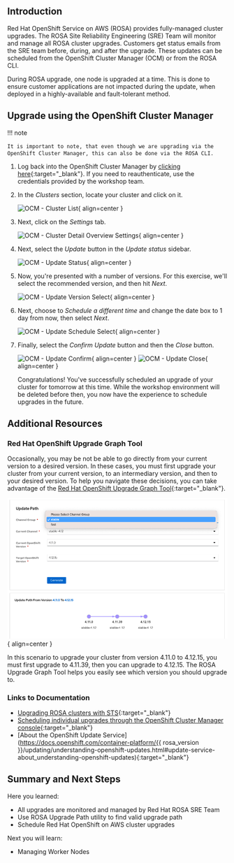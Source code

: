 ## Introduction

Red Hat OpenShift Service on AWS (ROSA) provides fully-managed cluster upgrades. The ROSA Site Reliability Engineering (SRE) Team will monitor and manage all ROSA cluster upgrades. Customers get status emails from the SRE team before, during, and after the upgrade. These updates can be scheduled from the OpenShift Cluster Manager (OCM) or from the ROSA CLI.

During ROSA upgrade, one node is upgraded at a time. This is done to ensure customer applications are not impacted during the update, when deployed in a highly-available and fault-tolerant method.

## Upgrade using the OpenShift Cluster Manager

!!! note

    It is important to note, that even though we are upgrading via the OpenShift Cluster Manager, this can also be done via the ROSA CLI. 

1. Log back into the OpenShift Cluster Manager by [clicking here](https://console.redhat.com/openshift){:target="_blank"}. If you need to reauthenticate, use the credentials provided by the workshop team. 

1. In the *Clusters* section, locate your cluster and click on it. 

    ![OCM - Cluster List](../assets/images/ocm-cluster-list.png){ align=center }

1. Next, click on the *Settings* tab. 

    ![OCM - Cluster Detail Overview Settings](../assets/images/ocm-cluster-detail-overview-settings.png){ align=center }

1. Next, select the *Update* button in the *Update status* sidebar.

    ![OCM - Update Status](../assets/images/ocm-update-status.png){ align=center }

1. Now, you're presented with a number of versions. For this exercise, we'll select the recommended version, and then hit *Next*.

    ![OCM - Update Version Select](../assets/images/ocm-update-version-select.png){ align=center }

1. Next, choose to *Schedule a different time* and change the date box to 1 day from now, then select *Next*.

    ![OCM - Update Schedule Select](../assets/images/ocm-update-schedule-select.png){ align=center }

1. Finally, select the *Confirm Update* button and then the *Close* button.

    ![OCM - Update Confirm](../assets/images/ocm-update-confirm.png){ align=center }
    ![OCM - Update Close](../assets/images/ocm-update-close.png){ align=center }

    Congratulations! You've successfully scheduled an upgrade of your cluster for tomorrow at this time. While the workshop environment will be deleted before then, you now have the experience to schedule upgrades in the future.

## Additional Resources

### Red Hat OpenShift Upgrade Graph Tool
Occasionally, you may be not be able to go directly from your current version to a desired version. In these cases, you must first upgrade your cluster from your current version, to an intermediary version, and then to your desired version. To help you navigate these decisions, you can take advantage of the [Red Hat OpenShift Upgrade Graph Tool](https://access.redhat.com/labs/ocpupgradegraph/update_path_rosa){:target="_blank"}. 

![ROSA Upgrade Graph Tool Screenshot](../assets/images/rosa_upgrade_graph.png){ align=center } 

In this scenario to upgrade your cluster from version 4.11.0 to 4.12.15, you must first upgrade to 4.11.39, then you can upgrade to 4.12.15. The ROSA Upgrade Graph Tool helps you easily see which version you should upgrade to. 

### Links to Documentation
- [Upgrading ROSA clusters with STS](https://docs.openshift.com/rosa/upgrading/rosa-upgrading-sts.html){:target="_blank"}
- [Scheduling individual upgrades through the OpenShift Cluster Manager console](https://docs.openshift.com/rosa/upgrading/rosa-upgrading-sts.html#rosa-upgrade-ocm_rosa-upgrading-sts){:target="_blank"}
- [About the OpenShift Update Service](https://docs.openshift.com/container-platform/{{ rosa_version }}/updating/understanding-openshift-updates.html#update-service-about_understanding-openshift-updates){:target="_blank"}

## Summary and Next Steps

Here you learned:

* All upgrades are monitored and managed by Red Hat ROSA SRE Team
* Use ROSA Upgrade Path utility to find valid upgrade path 
* Schedule Red Hat OpenShift on AWS cluster upgrades 

Next you will learn:

* Managing Worker Nodes
